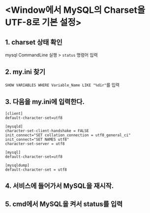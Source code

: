 # <Window에서 MySQL의 Charset을 UTF-8로 기본 설정>

## 1. charset 상태 확인
mysql CommandLine 실행 > ```status``` 명령어 입력

## 2. my.ini 찾기
```SHOW VARIABLES WHERE Variable_Name LIKE "%dir"```를 입력

## 3. 다음을 my.ini에 입력한다.
```
[client]
default-character-set=utf8

[mysqld]
character-set-client-handshake = FALSE
init_connect="SET collation_connection = utf8_general_ci"
init_connect="SET NAMES utf8"
character-set-server = utf8

[mysql]
default-character-set=utf8

[mysqldump]
default-character-set = utf8
```

## 4. 서비스에 들어가서 MySQL을 재시작.

## 5. cmd에서 MySQL을 켜서 status를 입력
